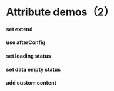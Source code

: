 # Attribute demos（2）

#### set extend

<vuep template="#extend"></vuep>

<script v-pre type="text/x-template" id="extend">
<template>
  <cbi-histogram-chart
    :data="chartData"
    :extend="chartExtend">
  </cbi-histogram-chart>
</template>

<script>
  export default {
    data () {
      this.chartExtend = {
        series (v) {
          v.forEach(i => {
            i.barWidth = 10
          })
          return v
        },
        tooltip (v) {
          v.trigger = 'none'
          return v
        }
      }
      /* equal to
        this.chartExtend = {
          series: {
            barWidth: 10
          },
          tooltip: {
            trigger: 'none'
          }
        }
        equal to
        this.chartExtend = {
          'series.0.barWidth': 10,
          'series.1.barWidth': 10,
          'tooltip.trigger': 'none'
        }
      */
      return {
        chartData: {
          columns: ['date', 'cost', 'profit'],
          rows: [
            { 'date': '01/01', 'cost': 15, 'profit': 12 },
            { 'date': '01/02', 'cost': 12, 'profit': 25 },
            { 'date': '01/03', 'cost': 21, 'profit': 10 },
            { 'date': '01/04', 'cost': 41, 'profit': 32 },
            { 'date': '01/05', 'cost': 31, 'profit': 30 },
            { 'date': '01/06', 'cost': 71, 'profit': 55 }
          ]
        }
      }
    }
  }
</script>
</script>

#### use afterConfig

<vuep template="#afterconfig"></vuep>

<script v-pre type="text/x-template" id="afterconfig">
<template>
  <cbi-line-chart
    :data="chartData"
    :after-config="afterConfig">
  </cbi-line-chart>
</template>

<script>
  export default {
    data () {
      return {
        chartData: {
          columns: ['date', 'cost', 'profit'],
          rows: [
            { 'date': '01/01', 'cost': 15, 'profit': 12 },
            { 'date': '01/02', 'cost': 12, 'profit': 25 },
            { 'date': '01/03', 'cost': 21, 'profit': 10 },
            { 'date': '01/04', 'cost': 41, 'profit': 32 },
            { 'date': '01/05', 'cost': 31, 'profit': 30 },
            { 'date': '01/06', 'cost': 71, 'profit': 55 }
          ]
        }
      }
    },
    methods: {
      afterConfig (options) {
        options.tooltip.showDelay = 500
        return options
      }
    }
  }
</script>
</script>

#### set loading status

<vuep template="#set-loading"></vuep>

<script v-pre type="text/x-template" id="set-loading">
<template>
  <cbi-line-chart
    :data="chartData"
    :loading="loading">
  </cbi-line-chart>
</template>

<script>
  // import css first
  // import 'cbi-charts/lib/style.css'
  export default {
    data () {
      return {
        chartData: {
          columns: ['date', 'cost', 'profit'],
          rows: [
            { 'date': '01/01', 'cost': 15, 'profit': 12 },
            { 'date': '01/02', 'cost': 12, 'profit': 25 },
            { 'date': '01/03', 'cost': 21, 'profit': 10 },
            { 'date': '01/04', 'cost': 41, 'profit': 32 },
            { 'date': '01/05', 'cost': 31, 'profit': 30 },
            { 'date': '01/06', 'cost': 71, 'profit': 55 }
          ]
        },
        loading: true
      }
    }
  }
</script>
</script>

#### set data empty status

<vuep template="#set-data-empty"></vuep>

<script v-pre type="text/x-template" id="set-data-empty">
<template>
  <cbi-line-chart
    :data="chartData"
    :data-empty="dataEmpty">
  </cbi-line-chart>
</template>

<script>
  // import css first
  // import 'cbi-charts/lib/style.css'
  export default {
    data () {
      return {
        chartData: {
          columns: ['date', 'cost', 'profit'],
          rows: []
        },
        dataEmpty: true
      }
    }
  }
</script>
</script>

#### add custom content

<vuep template="#set-content"></vuep>

<script v-pre type="text/x-template" id="set-content">
<style>
.data-empty {
  position: absolute;
  left: 0;
  right: 0;
  top: 0;
  bottom: 0;
  display: flex;
  justify-content: center;
  align-items: center;
  background-color: rgba(255, 255, 255, .7);
  color: #888;
  font-size: 14px;
}
</style>

<template>
  <cbi-line-chart
    :data="chartData">
    <div class="data-empty">data empty😂</div>
  </cbi-line-chart>
</template>

<script>
  export default {
    data () {
      return {
        chartData: {
          columns: ['date', 'cost', 'profit'],
          rows: []
        }
      }
    }
  }
</script>
</script>
